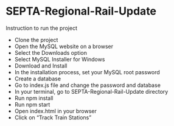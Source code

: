 # SEPTA-Regional-Rail-Update
Instruction to run the project
- Clone the project
- Open the MySQL website on a browser
- Select the Downloads option
- Select MySQL Installer for Windows
- Download and Install
- In the installation process, set your MySQL root password
- Create a database
- Go to index.js file and change the password and database
- In your terminal, go to SEPTA-Regional-Rail-Update directory
- Run npm install
- Run npm start
- Open index.html in your browser
- Click on “Track Train Stations” 
